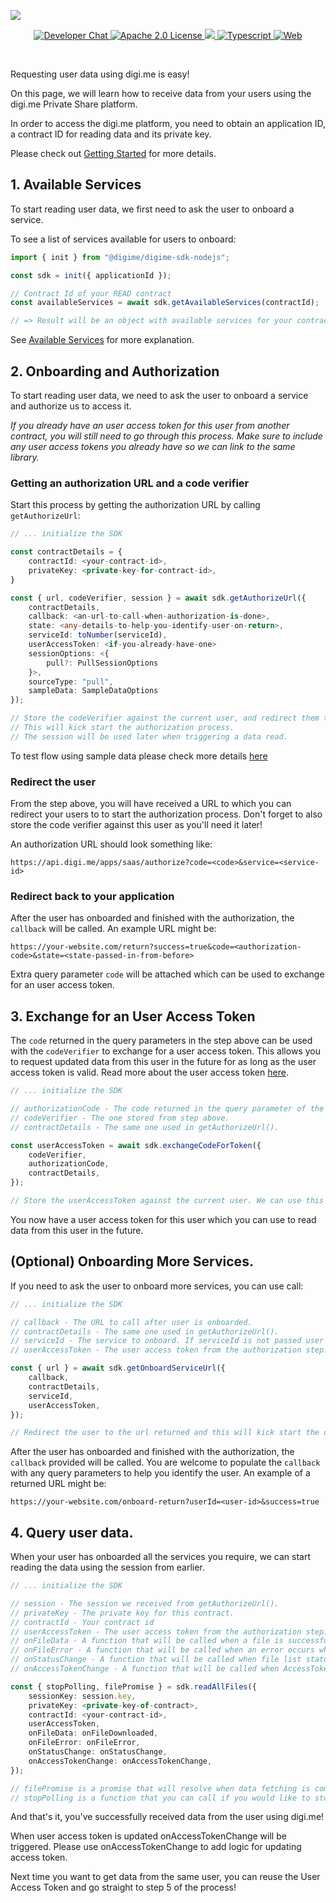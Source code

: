 ![](https://securedownloads.digi.me/partners/digime/SDKReadmeBanner.png)
<p align="center">
    <a href="https://developers.digi.me/slack/join">
        <img src="https://img.shields.io/badge/chat-slack-blueviolet.svg" alt="Developer Chat">
    </a>
    <a href="LICENSE">
        <img src="https://img.shields.io/badge/license-apache 2.0-blue.svg" alt="Apache 2.0 License">
    </a>
    <a href="#">
    	<img src="https://img.shields.io/badge/build-passing-brightgreen.svg">
    </a>
    <a href="https://www.typescriptlang.org/">
        <img src="https://img.shields.io/badge/language-typescript-ff69b4.svg" alt="Typescript">
    </a>
    <a href="https://developers.digi.me/">
        <img src="https://img.shields.io/badge/web-digi.me-red.svg" alt="Web">
    </a>
</p>

<br>

Requesting user data using digi.me is easy!

On this page, we will learn how to receive data from your users using the digi.me Private Share platform.

In order to access the digi.me platform, you need to obtain an application ID, a contract ID for reading data and its private key.

Please check out [Getting Started](./start.html) for more details.

## 1. Available Services
To start reading user data, we first need to ask the user to onboard a service.

To see a list of services available for users to onboard:

```typescript
import { init } from "@digime/digime-sdk-nodejs";

const sdk = init({ applicationId });

// Contract Id of your READ contract
const availableServices = await sdk.getAvailableServices(contractId);

// => Result will be an object with available services for your contract ID.
```

See [Available Services](../fundamentals/available-services.html) for more explanation.

## 2. Onboarding and Authorization
To start reading user data, we need to ask the user to onboard a service and authorize us to access it.

*If you already have an user access token for this user from another contract, you will still need to go through this process. Make sure to include any user access tokens you already have so we can link to the same library.*

### Getting an authorization URL and a code verifier
Start this process by getting the authorization URL by calling `getAuthorizeUrl`:

```typescript
// ... initialize the SDK

const contractDetails = {
    contractId: <your-contract-id>,
    privateKey: <private-key-for-contract-id>,
}

const { url, codeVerifier, session } = await sdk.getAuthorizeUrl({
    contractDetails,
    callback: <an-url-to-call-when-authorization-is-done>,
    state: <any-details-to-help-you-identify-user-on-return>,
    serviceId: toNumber(serviceId),
    userAccessToken: <if-you-already-have-one>
    sessionOptions: <{
        pull?: PullSessionOptions
    }>,
    sourceType: "pull",
    sampleData: SampleDataOptions
});

// Store the codeVerifier against the current user, and redirect them to the url returned.
// This will kick start the authorization process.
// The session will be used later when triggering a data read.
```

To test flow using sample data please check more details [here](../fundamentals/sample-datasets.html)

### Redirect the user

From the step above, you will have received a URL to which you can redirect your users to to start the authorization process.
Don't forget to also store the code verifier against this user as you'll need it later!

An authorization URL should look something like:

```
https://api.digi.me/apps/saas/authorize?code=<code>&service=<service-id>
```

### Redirect back to your application

After the user has onboarded and finished with the authorization, the `callback` will be called.
An example URL might be:

```
https://your-website.com/return?success=true&code=<authorization-code>&state=<state-passed-in-from-before>
```

Extra query parameter `code` will be attached which can be used to exchange for an user access token.

## 3. Exchange for an User Access Token
The `code` returned in the query parameters in the step above can be used with the `codeVerifier` to exchange for a user access token. This allows you to request updated data from this user in the future for as long as the user access token is valid. Read more about the user access token [here](../fundamentals/access-token.html).

```typescript
// ... initialize the SDK

// authorizationCode - The code returned in the query parameter of the returned URL.
// codeVerifier - The one stored from step above.
// contractDetails - The same one used in getAuthorizeUrl().

const userAccessToken = await sdk.exchangeCodeForToken({
    codeVerifier,
    authorizationCode,
    contractDetails,
});

// Store the userAccessToken against the current user. We can use this for future reads.
```
You now have a user access token for this user which you can use to read data from this user in the future.

## (Optional) Onboarding More Services.
If you need to ask the user to onboard more services, you can use call:

```typescript
// ... initialize the SDK

// callback - The URL to call after user is onboarded.
// contractDetails - The same one used in getAuthorizeUrl().
// serviceId - The service to onboard. If serviceId is not passed user will have option to choose service that will be added.
// userAccessToken - The user access token from the authorization step.

const { url } = await sdk.getOnboardServiceUrl({
    callback,
    contractDetails,
    serviceId,
    userAccessToken,
});

// Redirect the user to the url returned and this will kick start the onboarding process.
```

After the user has onboarded and finished with the authorization, the `callback` provided will be called. You are welcome to populate the `callback` with any query parameters to help you identify the user. An example of a returned URL might be:

```
https://your-website.com/onboard-return?userId=<user-id>&success=true
```

## 4. Query user data.
When your user has onboarded all the services you require, we can start reading the data using the session from earlier.

```typescript
// ... initialize the SDK

// session - The session we received from getAuthorizeUrl().
// privateKey - The private key for this contract.
// contractId - Your contract id
// userAccessToken - The user access token from the authorization step.
// onFileData - A function that will be called when a file is successfully downloaded.
// onFileError - A function that will be called when an error occurs when downloading a file.
// onStatusChange - A function that will be called when file list status is changed.
// onAccessTokenChange - A function that will be called when AccessToken is changed.

const { stopPolling, filePromise } = sdk.readAllFiles({
    sessionKey: session.key,
    privateKey: <private-key-of-contract>,
    contractId: <your-contract-id>,
    userAccessToken,
    onFileData: onFileDownloaded,
    onFileError: onFileError,
    onStatusChange: onStatusChange,
    onAccessTokenChange: onAccessTokenChange,
});

// filePromise is a promise that will resolve when data fetching is complete.
// stopPolling is a function that you can call if you would like to stop the process when it's still running.
```

And that's it, you've successfully received data from the user using digi.me!

When user access token is updated onAccessTokenChange will be triggered. Please use onAccessTokenChange to add logic for updating access token.

Next time you want to get data from the same user, you can reuse the User Access Token and go straight to step 5 of the process!

